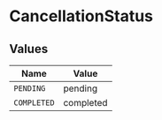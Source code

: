 # CancellationStatus


## Values

| Name        | Value       |
| ----------- | ----------- |
| `PENDING`   | pending     |
| `COMPLETED` | completed   |